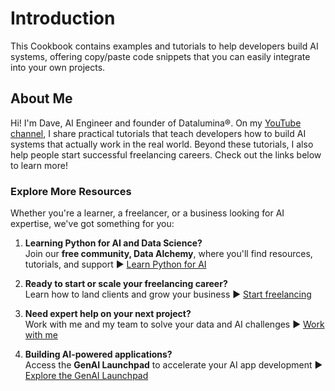 # Introduction

This Cookbook contains examples and tutorials to help developers build AI systems, offering copy/paste code snippets that you can easily integrate into your own projects.

## About Me

Hi! I'm Dave, AI Engineer and founder of Datalumina®. On my [YouTube channel](https://www.youtube.com/@daveebbelaar), I share practical tutorials that teach developers how to build AI systems that actually work in the real world. Beyond these tutorials, I also help people start successful freelancing careers. Check out the links below to learn more!

### Explore More Resources

Whether you're a learner, a freelancer, or a business looking for AI expertise, we've got something for you:

1. **Learning Python for AI and Data Science?**  
   Join our **free community, Data Alchemy**, where you'll find resources, tutorials, and support
   ▶︎ [Learn Python for AI](https://www.skool.com/data-alchemy)

2. **Ready to start or scale your freelancing career?**  
   Learn how to land clients and grow your business
   ▶︎ [Start freelancing](https://www.datalumina.com/data-freelancer)

3. **Need expert help on your next project?**  
   Work with me and my team to solve your data and AI challenges
   ▶︎ [Work with me](https://www.datalumina.com/solutions)

4. **Building AI-powered applications?**  
   Access the **GenAI Launchpad** to accelerate your AI app development
   ▶︎ [Explore the GenAI Launchpad](https://launchpad.datalumina.com/)